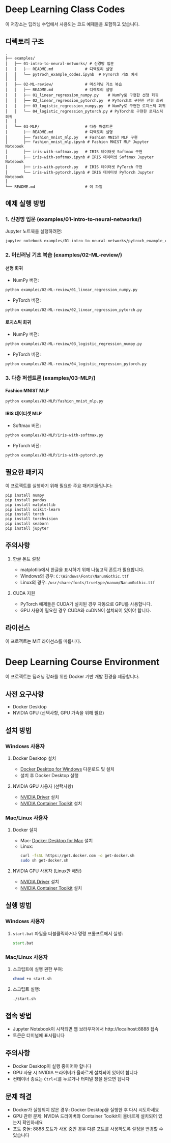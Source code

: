 # Deep Learning Class Codes

이 저장소는 딥러닝 수업에서 사용되는 코드 예제들을 포함하고 있습니다.

## 디렉토리 구조

```
.
├── examples/
│   ├── 01-intro-to-neural-networks/ # 신경망 입문
│   │   ├── README.md              # 디렉토리 설명
│   │   └── pytroch_example_codes.ipynb  # PyTorch 기초 예제
│   │
│   ├── 02-ML-review/              # 머신러닝 기초 복습
│   │   ├── README.md              # 디렉토리 설명
│   │   ├── 01_linear_regression_numpy.py    # NumPy로 구현한 선형 회귀
│   │   ├── 02_linear_regression_pytorch.py  # PyTorch로 구현한 선형 회귀
│   │   ├── 03_logistic_regression_numpy.py  # NumPy로 구현한 로지스틱 회귀
│   │   └── 04_logistic_regression_pytorch.py # PyTorch로 구현한 로지스틱 회귀
│   │
│   └── 03-MLP/                    # 다층 퍼셉트론
│       ├── README.md              # 디렉토리 설명
│       ├── fashion_mnist_mlp.py   # Fashion MNIST MLP 구현
│       ├── fashion_mnist_mlp.ipynb # Fashion MNIST MLP Jupyter Notebook
│       ├── iris-with-softmax.py   # IRIS 데이터셋 Softmax 구현
│       ├── iris-with-softmax.ipynb # IRIS 데이터셋 Softmax Jupyter Notebook
│       ├── iris-with-pytorch.py   # IRIS 데이터셋 PyTorch 구현
│       └── iris-with-pytorch.ipynb # IRIS 데이터셋 PyTorch Jupyter Notebook
│
└── README.md                      # 이 파일
```

## 예제 실행 방법

### 1. 신경망 입문 (examples/01-intro-to-neural-networks/)

Jupyter 노트북을 실행하려면:
```bash
jupyter notebook examples/01-intro-to-neural-networks/pytroch_example_codes.ipynb
```

### 2. 머신러닝 기초 복습 (examples/02-ML-review/)

#### 선형 회귀
- NumPy 버전:
```bash
python examples/02-ML-review/01_linear_regression_numpy.py
```
- PyTorch 버전:
```bash
python examples/02-ML-review/02_linear_regression_pytorch.py
```

#### 로지스틱 회귀
- NumPy 버전:
```bash
python examples/02-ML-review/03_logistic_regression_numpy.py
```
- PyTorch 버전:
```bash
python examples/02-ML-review/04_logistic_regression_pytorch.py
```

### 3. 다층 퍼셉트론 (examples/03-MLP/)

#### Fashion MNIST MLP
```bash
python examples/03-MLP/fashion_mnist_mlp.py
```

#### IRIS 데이터셋 MLP
- Softmax 버전:
```bash
python examples/03-MLP/iris-with-softmax.py
```
- PyTorch 버전:
```bash
python examples/03-MLP/iris-with-pytorch.py
```

## 필요한 패키지

이 프로젝트를 실행하기 위해 필요한 주요 패키지들입니다:

```bash
pip install numpy
pip install pandas
pip install matplotlib
pip install scikit-learn
pip install torch
pip install torchvision
pip install seaborn
pip install jupyter
```

## 주의사항

1. 한글 폰트 설정
   - matplotlib에서 한글을 표시하기 위해 나눔고딕 폰트가 필요합니다.
   - Windows의 경우: `C:\Windows\Fonts\NanumGothic.ttf`
   - Linux의 경우: `/usr/share/fonts/truetype/nanum/NanumGothic.ttf`

2. CUDA 지원
   - PyTorch 예제들은 CUDA가 설치된 경우 자동으로 GPU를 사용합니다.
   - GPU 사용이 필요한 경우 CUDA와 cuDNN이 설치되어 있어야 합니다.

## 라이선스

이 프로젝트는 MIT 라이선스를 따릅니다.

# Deep Learning Course Environment

이 프로젝트는 딥러닝 강좌를 위한 Docker 기반 개발 환경을 제공합니다.

## 사전 요구사항

- Docker Desktop
- NVIDIA GPU (선택사항, GPU 가속을 위해 필요)

## 설치 방법

### Windows 사용자

1. Docker Desktop 설치
   - [Docker Desktop for Windows](https://www.docker.com/products/docker-desktop) 다운로드 및 설치
   - 설치 후 Docker Desktop 실행

2. NVIDIA GPU 사용자 (선택사항)
   - [NVIDIA Driver](https://www.nvidia.com/download/index.aspx) 설치
   - [NVIDIA Container Toolkit](https://docs.nvidia.com/datacenter/cloud-native/container-toolkit/install-guide.html#docker) 설치

### Mac/Linux 사용자

1. Docker 설치
   - Mac: [Docker Desktop for Mac](https://www.docker.com/products/docker-desktop) 설치
   - Linux: 
     ```bash
     curl -fsSL https://get.docker.com -o get-docker.sh
     sudo sh get-docker.sh
     ```

2. NVIDIA GPU 사용자 (Linux만 해당)
   - [NVIDIA Driver](https://www.nvidia.com/download/index.aspx) 설치
   - [NVIDIA Container Toolkit](https://docs.nvidia.com/datacenter/cloud-native/container-toolkit/install-guide.html#docker) 설치

## 실행 방법

### Windows 사용자

1. `start.bat` 파일을 더블클릭하거나 명령 프롬프트에서 실행:
   ```cmd
   start.bat
   ```

### Mac/Linux 사용자

1. 스크립트에 실행 권한 부여:
   ```bash
   chmod +x start.sh
   ```

2. 스크립트 실행:
   ```bash
   ./start.sh
   ```

## 접속 방법

- Jupyter Notebook이 시작되면 웹 브라우저에서 http://localhost:8888 접속
- 토큰은 터미널에 표시됩니다

## 주의사항

- Docker Desktop이 실행 중이어야 합니다
- GPU 사용 시 NVIDIA 드라이버가 올바르게 설치되어 있어야 합니다
- 컨테이너 종료는 `Ctrl+C`를 누르거나 터미널 창을 닫으면 됩니다

## 문제 해결

- Docker가 실행되지 않은 경우: Docker Desktop을 실행한 후 다시 시도하세요
- GPU 관련 문제: NVIDIA 드라이버와 Container Toolkit이 올바르게 설치되어 있는지 확인하세요
- 포트 충돌: 8888 포트가 사용 중인 경우 다른 포트를 사용하도록 설정을 변경할 수 있습니다 
